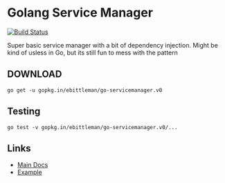 # Golang Service Manager
[![Build Status](https://travis-ci.org/ebittleman/go-servicemanager.svg?branch=master)](https://travis-ci.org/ebittleman/go-servicemanager)

Super basic service manager with a bit of dependency injection. Might be kind of 
usless in Go, but its still fun to mess with the pattern

## DOWNLOAD

    go get -u gopkg.in/ebittleman/go-servicemanager.v0

## Testing

    go test -v gopkg.in/ebittleman/go-servicemanager.v0/...

## Links

- [Main Docs](https://godoc.org/gopkg.in/ebittleman/go-servicemanager.v0)
- [Example](https://godoc.org/gopkg.in/ebittleman/go-servicemanager.v0/example)
